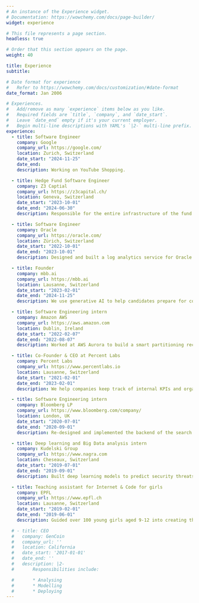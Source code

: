 ```yaml
---
# An instance of the Experience widget.
# Documentation: https://wowchemy.com/docs/page-builder/
widget: experience

# This file represents a page section.
headless: true

# Order that this section appears on the page.
weight: 40

title: Experience
subtitle:

# Date format for experience
#   Refer to https://wowchemy.com/docs/customization/#date-format
date_format: Jan 2006

# Experiences.
#   Add/remove as many `experience` items below as you like.
#   Required fields are `title`, `company`, and `date_start`.
#   Leave `date_end` empty if it's your current employer.
#   Begin multi-line descriptions with YAML's `|2-` multi-line prefix.
experience:
  - title: Software Engineer
    company: Google
    company_url: https://google.com/
    location: Zurich, Switzerland
    date_start: "2024-11-25"
    date_end:
    description: Working on YouTube Shopping.

  - title: Hedge Fund Software Engineer
    company: Z3 Captial
    company_url: https://z3capital.ch/
    location: Geneva, Switzerland
    date_start: "2023-10-01"
    date_end: "2024-06-30"
    description: Responsible for the entire infrastructure of the fund.

  - title: Software Engineer
    company: Oracle
    company_url: https://oracle.com/
    location: Zürich, Switzerland
    date_start: "2022-10-01"
    date_end: "2023-10-01"
    description: Designed and built a log analytics service for Oracle HeatWave.

  - title: Founder
    company: mbb.ai
    company_url: https://mbb.ai
    location: Lausanne, Switzerland
    date_start: "2023-02-01"
    date_end: "2024-11-25"
    description: We use generative AI to help candidates prepare for consulting interviews.

  - title: Software Engineering intern
    company: Amazon AWS
    company_url: https://aws.amazon.com
    location: Dublin, Ireland
    date_start: "2022-02-07"
    date_end: "2022-08-07"
    description: Worked at AWS Aurora to build a smart partitioning recommender.

  - title: Co-Founder & CEO at Percent Labs
    company: Percent Labs
    company_url: https://www.percentlabs.io
    location: Lausanne, Switzerland
    date_start: "2021-02-01"
    date_end: "2023-02-01"
    description: We help companies keep track of internal KPIs and organize their projects and goals.

  - title: Software Engineering intern
    company: Bloomberg LP
    company_url: https://www.bloomberg.com/company/
    location: London, UK
    date_start: "2020-07-01"
    date_end: "2020-09-01"
    description: Re-designed and implemented the backend of the search feature of the NOTES app.

  - title: Deep learning and Big Data analysis intern
    company: Kudelski Group
    company_url: https://www.nagra.com
    location: Cheseaux, Switzerland
    date_start: "2019-07-01"
    date_end: "2019-09-01"
    description: Built deep learning models to predict security threats based on logs.

  - title: Teaching assistant for Internet & Code for girls
    company: EPFL
    company_url: https://www.epfl.ch
    location: Lausanne, Switzerland
    date_start: "2019-02-01"
    date_end: "2019-06-01"
    description: Guided over 100 young girls aged 9‐12 into creating their own website and videogame.

  # - title: CEO
  #   company: GenCoin
  #   company_url: ''
  #   location: California
  #   date_start: '2017-01-01'
  #   date_end: ''
  #   description: |2-
  #       Responsibilities include:

  #       * Analysing
  #       * Modelling
  #       * Deploying
---
```

